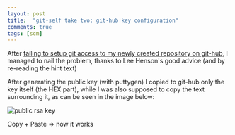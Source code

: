 ```yaml
---
layout: post
title:  "git-self take two: git-hub key configuration"
comments: true
tags: [scm]
---
```



After [failing to setup git access to my newly created repository on git-hub](http://kenegozi.com/Blog/2008/04/01/gitself-take-one.aspx), I managed to nail the problem, thanks to Lee Henson's good advice (and by re-reading the hint text)

After generating the public key (with puttygen) I copied to git-hub only the key itself (the HEX part), while I was also supposed to copy the text surrounding it, as can be seen in the image below:



![public rsa key](http://kenegozi.com/blog/uploaded/windowslivewriter/gitselftaketwogithubkeyconfiguration_10a4f/69e80d06-4f9d-478d-a970-f7c88acd53ae.png)




Copy + Paste => now it works
